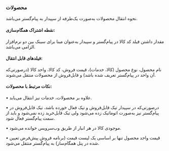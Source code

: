 ### محصولات

نحوه انتقال محصولات به‌صورت یک‌طرفه از سپیدار به پیام‌گستر می‌باشد.

#### نقطه اشتراک همگام‌سازی:

مقدار داشتن فیلد کد کالا در پیام‌گستر و سپیدار به‌عنوان مبنا برای سینک بین دو نرم‌افزار الزامی می‌باشد.

#### فیلدهای قابل انتقال:

 نام محصول، نوع محصول (کالا، خدمات)، قیمت فروش، کد کالا، واحد کالا (درصورتی‌که آن واحد در پیام‌گستر تعریف شده باشد) و قابل‌فروش از محصولات منتقل می‌شوند.

#### نکات مرتبط با محصولات:

•    علاوه بر محصولات، خدمات نیز انتقال می‌یابد.

•     درصورتی‌که در سپیدار تیک قابل‌فروش و تیک فعال خورده باشد، تیک قابل‌فروش در پیام‌گستر نیز به‌صورت اتوماتیک زده می‌شود ولی تیک قابل‌خرید زده نمی‌شود و باید از سمت پیام‌گستر فعال شود.

•    موجودی کالا در هر انبار از طریق وب‌سرویس خوانده می‌شود.

•    قیمت واحد محصول تنها بر اساسی یک لیست قیمت (برنامه فروش پیش‌فرض تعیین شده در پنل همگام‌ساز) به پیام‌گستر منتقل می‌شود.
